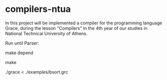 # compilers-ntua
In this project will be implemented a compiler for the programming language Grace, during the lesson "Compilers" in the 4th year of our studies in National Technical University of Athens.

Run until Parser:

make depend

make

./grace < ./examples/bsort.grc
